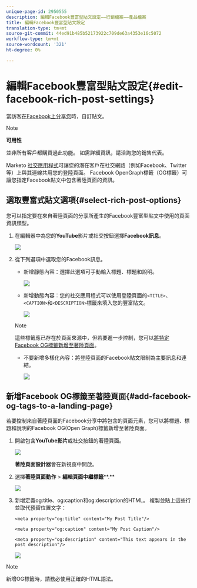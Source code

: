 ```yaml
---
unique-page-id: 2950555
description: 編輯Facebook豐富型貼文設定——行銷檔案——產品檔案
title: 編輯Facebook豐富型貼文設定
translation-type: tm+mt
source-git-commit: 44ed91b485b52173922c709de63a4353e16c5072
workflow-type: tm+mt
source-wordcount: '321'
ht-degree: 0%

---
```



# 編輯Facebook豐富型貼文設定{#edit-facebook-rich-post-settings}

當訪客[在Facebook上分享您](http://docs.marketo.com/display/docs/social)時，自訂貼文。

>[!NOTE]
>
>**可用性**
>
>並非所有客戶都購買過此功能。 如需詳細資訊，請洽詢您的銷售代表。

Marketo [社交應用程式](http://docs.marketo.com/display/docs/social)可讓您的潛在客戶在社交網路（例如Facebook、Twitter等）上與其連線共用您的登陸頁面。 Facebook OpenGraph標籤（OG標籤）可讓您指定Facebook貼文中包含著陸頁面的資訊。

## 選取豐富式貼文選項{#select-rich-post-options}

您可以指定要在來自著陸頁面的分享所產生的Facebook豐富型貼文中使用的頁面資訊類型。

1. 在編輯器中為您的&#x200B;**YouTube**&#x200B;影片或社交按鈕選擇&#x200B;**Facebook訊息**。

   ![](assets/image2014-9-22-16-3a47-3a21.png)

1. 從下列選項中選取您的Facebook訊息。

   * 新增靜態內容：選擇此選項可手動輸入標題、標題和說明。

      ![](assets/image2014-9-22-16-3a48-3a0.png)

   * 新增動態內容：您的社交應用程式可以使用登陸頁面的`<TITLE>`、`<CAPTION>`和`<DESCRIPTION>`標籤來填入您的豐富貼文。

      ![](assets/image2014-9-22-16-3a48-3a9.png)
   >[!NOTE]
   >
   >這些標籤應已存在於頁面來源中，但若要進一步控制，您可以[將特定Facebook OG標籤新增至著陸頁面](edit-facebook-rich-post-settings.md)。

   * 不要新增多樣化內容：將登陸頁面的Facebook貼文限制為主要訊息和連結。

      ![](assets/image2014-9-22-16-3a48-3a18.png)



## 新增Facebook OG標籤至著陸頁面{#add-facebook-og-tags-to-a-landing-page}

若要控制來自著陸頁面的Facebook分享中將包含的頁面元素，您可以將標題、標題和說明的Facebook OG(Open Graph)標籤新增至著陸頁面。

1. 開啟包含&#x200B;**YouTube影片**&#x200B;或社交按鈕的著陸頁面。

   ![](assets/image2014-9-22-16-3a51-3a28.png)

   **著陸頁面設計器**&#x200B;會在新視窗中開啟。

1. 選擇&#x200B;**著陸頁面動作** > **編輯頁面中繼標籤****.**

   ![](assets/image2014-9-22-16-3a51-3a36.png)

1. 新增定義og:title、og:caption和og:description的HTML。 複製並貼上這些行並取代預留位置文字：

   `<meta property="og:title" content="My Post Title"/>`

   `<meta property="og:caption" content="My Post Caption"/>`

   `<meta property="og:description" content="This text appears in the post description"/>`

   ![](assets/image2014-9-22-16-3a52-3a8.png)

>[!NOTE]
>
>新增OG標籤時，請務必使用正確的HTML語法。
